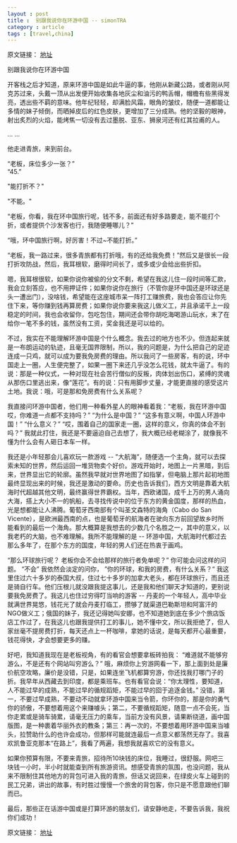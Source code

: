 ```yaml
---
layout : post
title :  别跟我说你在环游中国 -- simonTRA
category : article
tags : [travel,china]
---
```


原文链接： [地址](http://traveler.ycool.com/post.3397112.html)


别跟我说你在环游中国

开客栈之后才知道，原来环游中国是如此牛逼的事，他刚从新藏公路，或者刚从阿克苏过来，头戴一顶从出发便开始收集各地灰尘和油污的鸭舌帽，帽檐有些黑得发亮，透出些不羁的意味。他年纪轻轻，却满脸风霜，眼角的皱纹，随便一道都能让多情的妹子倾倒，而晒掉皮后的红色皮肤，更增加了三分成熟。他的坚毅的眼神，射出炙烈的火焰，能烤焦一切没有去过墨脱、亚东、狮泉河还有红其拉甫的人。

… …

他走进青旅，来到前台。

“老板，床位多少一张？”  
“45.”  

"能打折不？"

"不能。"

“老板，你看，我在环中国旅行呢，钱不多，前面还有好多路要走，能不能打个折，或者提供个沙发客也行，我随便睡哪儿？”  

“哦，环中国旅行啊，好厉害！不过~不能打折。”

“老板，我一路过来，很多青旅都有打折哦，有的还给我免费！”然后又是很长一段打折攻防战，然后，我耳根软，磨得时间长了，或多或少会给出些折扣。

嗯，我耳根很软，如果你说你被偷的分文不剩，希望在我这儿住一段时间等汇款，我会立刻答应，也不用押证件；如果你说你在旅行（不管你是环中国还是环球还是头一遭出门），没啥钱，希望能在这座城市呆一阵打工赚旅费，我也会答应让你先住下来，等你赚到钱再算房费；如果你说你要来我这儿做义工，并且承诺干上一段稳定的时间，我也会收留你，包吃包住，期间还会带你胡吃海喝游山玩水，末了在给你一笔不多的钱，虽然没有工资，奖金我还是可以给的。

不过，我实在不能理解环游中国是个什么概念。我去过的地方也不少。但连起来就是一布朗运动的轨迹，且毫无国界限制，所以，我的问题是，为什么把自己的足迹连成一只鸡，就可以成为要我免房费的理由。所以我问了一些房客，有的说，环中国走上一圈，人生便完整了，如果一圈下来还几乎没怎么花钱，就太牛逼了。有的说：那是一种仪式，一种对现在社会苦行僧似的反叛，肉体划出伤口，紧缚的灵魂从那伤口里逃出来，像“莲花”。有的说：只有用脚步丈量，才能更直接的感受这片土地。我说：哦，可是那和免房费有什么关系呢？

我直接问环游中国者，他们用一种看外星人的眼神看着我：“老板，我在环游中国哎，你难道一点都不支持吗？” “为什么是中国？” “这多有意义啊，中国人环游中国！” “什么意义？” “哎，围着自己的国家走一圈，这样的意义，你真的体会不到吗？” 我就此打住，我还是不要逼迫自己去想了，我大概已经老糊涂了，就像我不懂为什么会有人砸日本车一样。

我还是小年轻那会儿喜欢玩一款游戏 -- ”大航海”，随便选一个主角，就可以去探索未知的世界，然后运回一堆货物卖个好价。游戏开始时，地图上一片黑暗，到后来，世界显出它的轮廓。虽然我早就对世界地图了如指掌，但电脑上那片起初地图最终显现出来的时候，我还是激动的要命。历史也告诉我们，西方文明是靠着大航海时代超越其他文明，最终赢得世界霸权。当年，西欧诸国，成千上万的男人涌向大海，搭上大小不一的帆船，去寻找传说中的位于东方的黄金国度，那样的热血，光是想都能让人沸腾。葡萄牙西南部有个叫圣文森特的海角（Cabo do San Vicente），是欧洲最西南的点，也是葡萄牙的航海者在驶向东方前回望故乡时所能看到的最后一个海角。那大概算是我想去的少数几个名胜之一，其中的意义，以我老朽的大脑，也不难理解。我所不能理解的是 -- 环游中国，大航海时代都过去那么多年了，在那个东方的国度，年轻的男人们还在热衷于画鸡。

“那么环球旅行呢？ 老板你会不会给那样的旅行者免单呢？” 你可能会问这样的问题。 “不会” 我依然会淡定的问你， ”你的环球，和我的房费，有什么关系？“ 我这里住过六十多岁的泰国大叔，住过七十多岁的加拿大老头，都在环球旅行，而且还是骑自行车。他们压根儿就没跟我提这事儿，还是我和他们聊天才知道的，更别说要我免房费了。我这儿也住过穷得叮当响的游客 -- 丹麦的一个年轻人，高中毕业就满世界晃悠，钱花光了就会丹麦打临工，攒够了就渠道巴勒斯坦和阿富汗的NGO做义工；俄国的妹子，我还记得她叫安娜，也不知道她到底在多少个旅店饭店工作过了，在我这儿也跟我提供打工的事儿，她不懂中文，所以我拒绝了，但人家丝毫不提房费打折，每天还点上一杯咖啡，拿她的话说，是每天都开心最重要，钱花得快，才会想要更多的赚。

好吧，我知道我现在是老板视角，有的看官会想要拿板砖拍我： “难道就不能够穷游么，不是还有个网站叫穷游么？” 哦，麻烦你上穷游网看一下，那上面到处是廉价航空攻略，廉价是没错，只是，如果连坐飞机都算穷游，你还找我打哪门子的折。我早年从西藏去到印度，都是乘班车。也有看官会说：“你太理性，要知道，人不能过早的成熟，不能过早的循规蹈矩，不能过早的囵于追逐金钱。” 没错，第一，不要过早成熟，不要动不动就拿环游中国来当令箭，你环你的，那是你的勇气你的骄傲，不要想着用这个来赚噱头；第二，不要循规蹈矩，随意一点不会死，当你走累或是骑车骑累，请毫无压力的乘车，当前方没有风景，请果断绕道，画中国版图，是一种裹着华丽外衣的教条；第三：再一次的，不要想着用环游中国来当噱头，拉赞助什么的也许会成功，但那样可能就连最后一点意义都荡然无存了。我喜欢凯鲁亚克那本“在路上”，我看了两遍，我想我就喜欢它的没有意义。

如果你预算有限，不要来青旅，招待所10块钱的床位，我睡过，很舒服。网吧三块钱一小时，半小时就能查到所有旅游资讯。想感受青旅的氛围，也没问题，我从来不限制住其他地方的背包可进入我的青旅，但话又说回来，在绿皮火车上碰到的民工兄弟，讲出的故事，有时胜过慢慢一个旅舍的背包客，你只是不愿意跟他们聊而已。

最后，那些正在话游中国或是打算环游的朋友们，请安静地走，不要告诉我，我祝你们成功！


原文链接： [地址](http://traveler.ycool.com/post.3397112.html)
